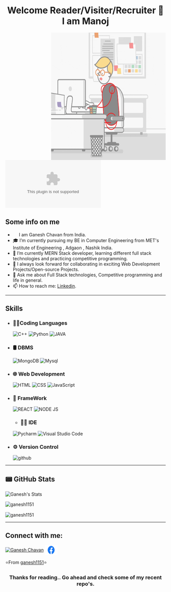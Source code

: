 <!--### Hi there 👋 -->

<!--
**ganesh1151/ganesh1151** is a ✨ _special_ ✨ repository because its `README.md` (this file) appears on your GitHub profile.

Here are some ideas to get you started:

- 🔭 I’m currently working on ...
- 🌱 I’m currently learning ...
- 👯 I’m looking to collaborate on ...
- 🤔 I’m looking for help with ...
- 💬 Ask me about ...
- 📫 How to reach me: ...
- 😄 Pronouns: ...
- ⚡ Fun fact: ...
-->

<h1 align="center"> Welcome Reader/Visiter/Recruiter 👋 I am Manoj</h1>
<!--   <img align="right" alt="GIF" src="https://github.com/ganesh1151/ganesh1151/blob/main/coding.gif" width="360"/> -->
  <img align="right" alt="GIF" src="https://github.com/ganesh1151/ganesh1151/blob/main/coding.gif" width="360" height="400"/>
<!-- <p align="left"> <img src="https://komarev.com/ghpvc/?username=DeepF02&label=Profile%20views&color=0e75b6&style=flat" alt="my profile views" /></p> -->

[![Twitter](https://img.shields.io/twitter/url/https/twitter.com)](https://mobile.twitter.com/ganesh11511)


## Some info on me<br>
- <img src ="https://s3.amazonaws.com/pix.iemoji.com/images/emoji/apple/ios-12/256/boy-light-skin-tone.png" height= 15px width = 15px> I am Ganesh Chavan from India.
- 🎓 I’m currently pursuing my BE in Computer Engineering from MET's Institute of Engineering , Adgaon , Nashik India.
- 🌱 I’m currently MERN Stack developer, learning different full stack technologies and practicing competitive programming.
- 👯 I always look forward for collaborating in exciting Web Development Projects/Open-source Projects.
- 💬 Ask me about Full Stack technologies, Competitive programming and life in general.
- 📫 How to reach me: [Linkedin](https://www.linkedin.com/in/ganesh-chavan1151/).




***************
## Skills
- ### 👩‍💻Coding Languages
  ![C++](https://img.shields.io/badge/C%2B%2B-00599C?style=for-the-badge&logo=c%2B%2B&logoColor=white)
  ![Python](https://img.shields.io/badge/Python-FFD43B?style=for-the-badge&logo=python&logoColor=darkgreen)
  ![JAVA](https://img.shields.io/badge/Java-ED8B00?style=for-the-badge&logo=java&logoColor=white)
  
- ### 🛢 DBMS
  ![MongoDB](https://img.shields.io/badge/MongoDB-4EA94B?style=for-the-badge&logo=mongodb&logoColor=white)
  ![Mysql](https://img.shields.io/badge/MySQL-00000F?style=for-the-badge&logo=mysql&logoColor=white)

- ### 🌐 Web Development
  ![HTML](https://img.shields.io/badge/HTML-E34F26?style=for-the-badge&logo=html5&logoColor=white)
  ![CSS](https://img.shields.io/badge/css-1572B6?style=for-the-badge&logo=CSS3&logoColor=white)
  ![JavaScript](https://img.shields.io/badge/JavaScript-339933?style=for-the-badge&logo=JavaScript&logoColor=white)


- ### 🚀 FrameWork
  ![REACT](https://img.shields.io/badge/React-20232A?style=for-the-badge&logo=react&logoColor=61DAFB)
  ![NODE JS](https://img.shields.io/badge/Node.js-339933?style=for-the-badge&logo=nodedotjs&logoColor=white)

  
  - ### 👩‍💻 IDE
  ![Pycharm](https://img.shields.io/badge/PyCharm-000000.svg?&style=for-the-badge&logo=PyCharm&logoColor=white)
  ![Visual Studio Code](https://img.shields.io/badge/Visual_Studio_Code-0078D4?style=for-the-badge&logo=visual%20studio%20code&logoColor=white)

- ### ⚙️ Version Control
  ![github](https://img.shields.io/badge/GitHub-100000?style=for-the-badge&logo=github&logoColor=white)
  
  
<!-- ### 🎗 More
  ![Devpost](https://img.shields.io/badge/DevPost-100000?style=for-the-badge&logo=Devpost&logoColor=white)
-->
  



***************
## 📟 GitHub Stats
<p align="left">
  <img src="https://github-readme-stats.vercel.app/api?username=ganesh1151&count_private=true&hide=stars&show_icons=true&theme=cobalt&include_all_commits=true" alt="Ganesh's Stats" /> 
  <p align="left"><img align="center" src="https://github-readme-streak-stats.herokuapp.com/?user=ganesh1151&theme=cobalt" alt="ganesh1151" /></p>
<!-- </p> -->
 <p align="left"><img align="center" src="https://github-readme-stats.vercel.app/api/top-langs/?username=ganesh1151&layout=compact&show_icons=true&theme=cobalt" alt="ganesh1151" /></p>
</p>

***************
## Connect with me:
<p align="left">
  <a href="https://www.linkedin.com/in/ganesh-chavan1151/" target="_blank"><img align="center" src="https://raw.githubusercontent.com/rahuldkjain/github-profile-readme-generator/master/src/images/icons/Social/linked-in-alt.svg" alt="Ganesh Chavan" height="30" width="40" /></a>
  <a href="https://www.facebook.com/profile.php?id=100016071792182" target="_blank"><img align="center" src="https://github.com/ganesh1151/ganesh1151/blob/main/Facebook-logo.png" alt="Ganesh Chavan" height="30" width="40" /></a>
 <!--<a href=https://www.instagram.com/ganesh_1151/" target="_blank"><img align="center" src="https://https://github.com/ganesh1151/ganesh1151/blob/main/instagram.png" alt="Ganesh Chavan" height="30" width="40" /></a>
-->
</p>


⭐️From [ganesh1151](https://github.com/ganesh1151)⭐️

<h3 align="center"> Thanks for reading.. Go ahead and check some of my recent repo's.</h3>

